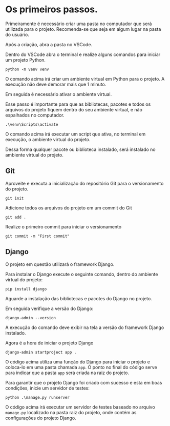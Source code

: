 # Os primeiros passos.
Primeiramente é necessário criar uma pasta no computador que será utilizada para o projeto. Recomenda-se que seja em algum lugar na pasta do usuário.

Após a criação, abra a pasta no VSCode.

Dentro do VSCode abra o terminal e realize alguns comandos para iniciar um projeto Python.

```pwsh
python -m venv venv
```
O comando acima irá criar um ambiente virtual em Python para o projeto. A execução não deve demorar mais que 1 minuto.

Em seguida é necessário ativar o ambiente virtual.

Esse passo é importante para que as bibliotecas, pacotes e todos os arquivos do projeto fiquem dentro do seu ambiente virtual, e não espalhados no computador.

```pwsh
.\venv\Scripts\activate
```
O comando acima irá executar um script que ativa, no terminal em execução, o ambiente virtual do projeto.

Dessa forma qualquer pacote ou biblioteca instalado, será instalado no ambiente virtual do projeto.

## Git
Aproveite e executa a inicialização do repositório Git para o versionamento do projeto.

```pwsh
git init
```

Adicione todos os arquivos do projeto em um commit do Git
```
git add .
```

Realize o primeiro commit para iniciar o versionamento
```pwsh
git commit -m "First commit"
```

## Django
O projeto em questão utilizará o framework Django.

Para instalar o Django execute o seguinte comando, dentro do ambiente virtual do projeto:

```pwsh
pip install django
```

Aguarde a instalação das bibliotecas e pacotes do Django no projeto.

Em seguida verifique a versão do Django:

```pwsh
django-admin --version
```
A execução do comando deve exibir na tela a versão do framework Django instalado.

Agora é a hora de iniciar o projeto Django

```pwsh
django-admin startproject app .
```
O código acima utiliza uma função do Django para iniciar o projeto e coloca-lo em uma pasta chamada `app`. O ponto no final do código serve para indicar que a pasta `app` será criada na raiz do projeto.

Para garantir que o projeto Django foi criado com sucesso e esta em boas condições, inicie um servidor de testes:

```pwsh
python .\manage.py runserver
```
O código acima irá executar um servidor de testes baseado no arquivo `manage.py` localizado na pasta raiz do projeto, onde contém as configurações do projeto Django.
